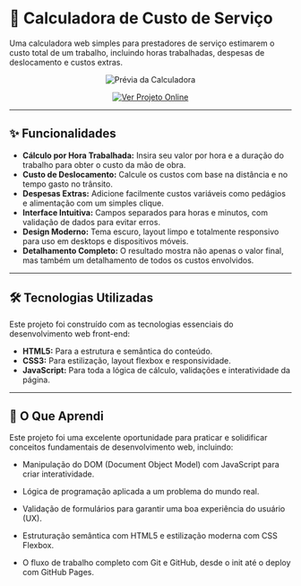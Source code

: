 # 🧮 Calculadora de Custo de Serviço

Uma calculadora web simples para prestadores de serviço estimarem o custo total de um trabalho, incluindo horas trabalhadas, despesas de deslocamento e custos extras.

<div align="center">
<img src="https://i.imgur.com/qzfRefO.png" alt="Prévia da Calculadora">

</div>

<p align="center">
  <a href="https://leuojesus.github.io/calculadora-servicos/" target="_blank">
    <img src="https://img.shields.io/badge/Ver%20Projeto%20Online-5f72be?style=for-the-badge&logo=icloud&logoColor=white" alt="Ver Projeto Online">
  </a>
</p>

---

## ✨ Funcionalidades

- **Cálculo por Hora Trabalhada:** Insira seu valor por hora e a duração do trabalho para obter o custo da mão de obra.
- **Custo de Deslocamento:** Calcule os custos com base na distância e no tempo gasto no trânsito.
- **Despesas Extras:** Adicione facilmente custos variáveis como pedágios e alimentação com um simples clique.
- **Interface Intuitiva:** Campos separados para horas e minutos, com validação de dados para evitar erros.
- **Design Moderno:** Tema escuro, layout limpo e totalmente responsivo para uso em desktops e dispositivos móveis.
- **Detalhamento Completo:** O resultado mostra não apenas o valor final, mas também um detalhamento de todos os custos envolvidos.

---

## 🛠️ Tecnologias Utilizadas

Este projeto foi construído com as tecnologias essenciais do desenvolvimento web front-end:

- **HTML5:** Para a estrutura e semântica do conteúdo.
- **CSS3:** Para estilização, layout flexbox e responsividade.
- **JavaScript:** Para toda a lógica de cálculo, validações e interatividade da página.

---
## 🚀 O Que Aprendi

Este projeto foi uma excelente oportunidade para praticar e solidificar conceitos fundamentais de desenvolvimento web, incluindo:

- Manipulação do DOM (Document Object Model) com JavaScript para criar interatividade.

- Lógica de programação aplicada a um problema do mundo real.

- Validação de formulários para garantir uma boa experiência do usuário (UX).

- Estruturação semântica com HTML5 e estilização moderna com CSS Flexbox.

- O fluxo de trabalho completo com Git e GitHub, desde o init até o deploy com GitHub Pages.


